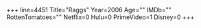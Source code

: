 +++
line=4451
Title="Raggs"
Year=2006
Age=""
IMDb=""
RottenTomatoes=""
Netflix=0
Hulu=0
PrimeVideo=1
Disney=0
+++


